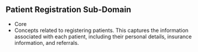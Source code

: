 ## Patient Registration Sub-Domain

- Core
- Concepts related to registering patients. This captures the information associated with each patient, including their personal details, insurance information, and referrals.

